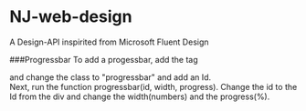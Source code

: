 # NJ-web-design
A Design-API inspirited from Microsoft Fluent Design

###Progressbar
To add a progessbar, add the tag <div> and change the class to "progressbar" and add an Id.  
    <div class="progressbar" id="yourID"></div>
Next, run the function progressbar(id, width, progress).
Change the id to the Id from the div and change the width(numbers) and the progress(%).  
    <script>
        progressbar("yourID", widht, progress);
    </script>
